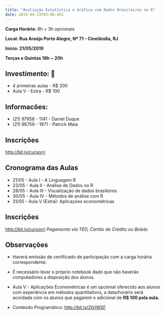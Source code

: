 ```yaml
---
title: "Avaliação Estatística e Gráfica com Dados Brasileiros no R"
date: 2019-04-23T03:06:45Z
---
```



**Carga Horária:** 8h + 3h opcionais

**Local: Rua Araújo Porto Alegre, Nº 71 - Cinelândia, RJ**

**Início: 21/05/2019**

**Terças e Quintas 18h ~ 20h**

## Investimento: :rocket:

* 4 primeiras aulas - R$ 200
* Aula V - Extra - R$ 100


## Informacões: 

* (21) 97958 - 1141 - Daniel Duque
* (21) 96756 - 1971 - Patrick Maia

## Inscrições
http://bit.ly/cursorrj

## Cronograma das Aulas

* 21/05 - Aula  I - A Linguagem R
* 23/05 - Aula  II -  Análise de Dados no R
* 28/05 - Aula III -  Visualização de dados brasileiros	
* 30/05 - Aula IV - Métodos de análise com R
* 31/05 - Aula V (Extra): Aplicações econométricas


## Inscrições
http://bit.ly/cursorrj
*Pagamento via TED, Cartão de Crédito ou Boleto*



## Observações

- Haverá emissão de certificado de participação com a carga horária correspondente.

- É necessário levar o próprio notebook dado que não haverão computadores a disposição dos alunos.

- Aula V - Aplicações Econométricas é um opcional oferecido aos alunos com experiência em métodos quantitativos, a data/horário será acordada com os alunos que pagarem o adicional de **R$ 100 pela aula.**

- Conteúdo Programático: http://bit.ly/2IVjWSF
